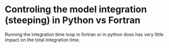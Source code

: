 #


# Controling the model integration (steeping) in Python vs Fortran

Running the integration time loop in fortran or in python does has very little impact on
the total integration time.
